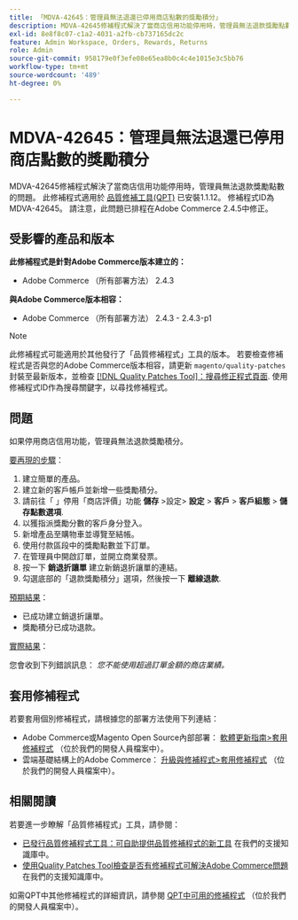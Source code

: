 ```yaml
---
title: 「MDVA-42645：管理員無法退還已停用商店點數的獎勵積分」
description: MDVA-42645修補程式解決了當商店信用功能停用時，管理員無法退款獎勵點數的問題。 安裝[Quality Patches Tool (QPT)](/help/announcements/adobe-commerce-announcements/magento-quality-patches-released-new-tool-to-self-serve-quality-patches.md) 1.1.12後，即可使用此修補程式。 修補程式ID為MDVA-42645。 請注意，此問題已排程在Adobe Commerce 2.4.5中修正。
exl-id: 8e8f8c07-c1a2-4031-a2fb-cb737165dc2c
feature: Admin Workspace, Orders, Rewards, Returns
role: Admin
source-git-commit: 958179e0f3efe08e65ea8b0c4c4e1015e3c5bb76
workflow-type: tm+mt
source-wordcount: '489'
ht-degree: 0%

---
```


# MDVA-42645：管理員無法退還已停用商店點數的獎勵積分

MDVA-42645修補程式解決了當商店信用功能停用時，管理員無法退款獎勵點數的問題。 此修補程式適用於 [品質修補工具(QPT)](/help/announcements/adobe-commerce-announcements/magento-quality-patches-released-new-tool-to-self-serve-quality-patches.md) 已安裝1.1.12。 修補程式ID為MDVA-42645。 請注意，此問題已排程在Adobe Commerce 2.4.5中修正。

## 受影響的產品和版本

**此修補程式是針對Adobe Commerce版本建立的：**

* Adobe Commerce （所有部署方法） 2.4.3

**與Adobe Commerce版本相容：**

* Adobe Commerce （所有部署方法） 2.4.3 - 2.4.3-p1

>[!NOTE]
>
>此修補程式可能適用於其他發行了「品質修補程式」工具的版本。 若要檢查修補程式是否與您的Adobe Commerce版本相容，請更新 `magento/quality-patches` 封裝至最新版本，並檢查 [[!DNL Quality Patches Tool]：搜尋修正程式頁面](https://devdocs.magento.com/quality-patches/tool.html#patch-grid). 使用修補程式ID作為搜尋關鍵字，以尋找修補程式。

## 問題

如果停用商店信用功能，管理員無法退款獎勵積分。

<u>要再現的步驟</u>：

1. 建立簡單的產品。
1. 建立新的客戶帳戶並新增一些獎勵積分。
1. 請前往「 」停用「商店評價」功能 **儲存** >設定> **設定** > **客戶** > **客戶組態** > **儲存點數選項**.
1. 以獲指派獎勵分數的客戶身分登入。
1. 新增產品至購物車並導覽至結帳。
1. 使用付款區段中的獎勵點數並下訂單。
1. 在管理員中開啟訂單，並開立商業發票。
1. 按一下 **銷退折讓單** 建立新銷退折讓單的連結。
1. 勾選底部的「退款獎勵積分」選項，然後按一下 **離線退款**.

<u>預期結果</u>：

* 已成功建立銷退折讓單。
* 獎勵積分已成功退款。

<u>實際結果</u>：

您會收到下列錯誤訊息： *您不能使用超過訂單金額的商店業績。*

## 套用修補程式

若要套用個別修補程式，請根據您的部署方法使用下列連結：

* Adobe Commerce或Magento Open Source內部部署： [軟體更新指南>套用修補程式](https://devdocs.magento.com/guides/v2.4/comp-mgr/patching/mqp.html) （位於我們的開發人員檔案中）。
* 雲端基礎結構上的Adobe Commerce： [升級與修補程式>套用修補程式](https://devdocs.magento.com/cloud/project/project-patch.html) （位於我們的開發人員檔案中）。

## 相關閱讀

若要進一步瞭解「品質修補程式」工具，請參閱：

* [已發行品質修補程式工具：可自助提供品質修補程式的新工具](/help/announcements/adobe-commerce-announcements/magento-quality-patches-released-new-tool-to-self-serve-quality-patches.md) 在我們的支援知識庫中。
* [使用Quality Patches Tool檢查是否有修補程式可解決Adobe Commerce問題](/help/support-tools/patches-available-in-qpt-tool/check-patch-for-magento-issue-with-magento-quality-patches.md) 在我們的支援知識庫中。

如需QPT中其他修補程式的詳細資訊，請參閱 [QPT中可用的修補程式](https://devdocs.magento.com/quality-patches/tool.html#patch-grid) （位於我們的開發人員檔案中）。
